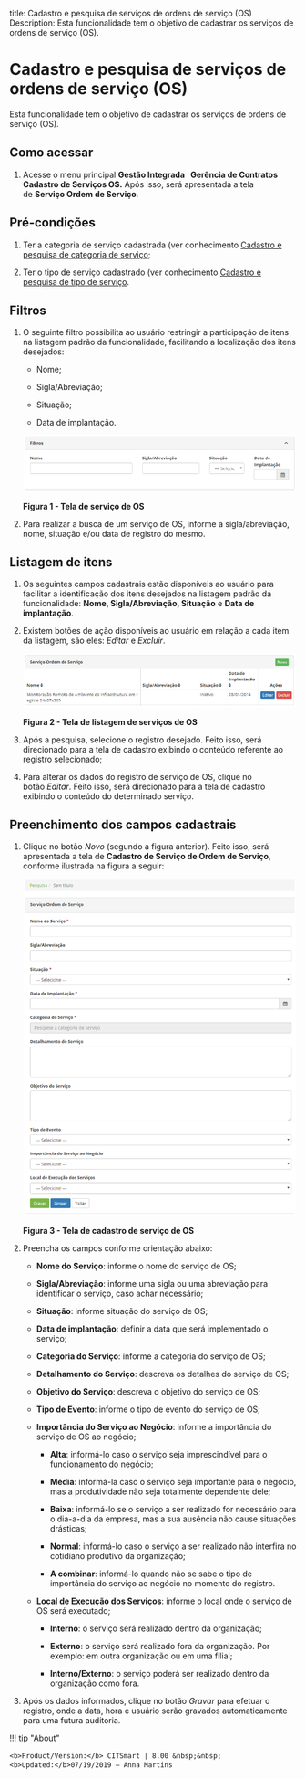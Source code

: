 title: Cadastro e pesquisa de serviços de ordens de serviço (OS)
Description: Esta funcionalidade tem o objetivo de cadastrar os serviços de
ordens de serviço (OS).

# Cadastro e pesquisa de serviços de ordens de serviço (OS)

Esta funcionalidade tem o objetivo de cadastrar os serviços de ordens de serviço
(OS).

Como acessar
----------

1.  Acesse o menu principal **Gestão Integrada   Gerência de Contratos 
    Cadastro de Serviços OS.** Após isso, será apresentada a tela de **Serviço
    Ordem de Serviço**.

Pré-condições
------------

1.  Ter a categoria de serviço cadastrada (ver conhecimento [Cadastro e pesquisa
    de categoria de
    serviço]();

2.  Ter o tipo de serviço cadastrado (ver conhecimento [Cadastro e pesquisa de
    tipo de
    serviço]().

Filtros
------

1.  O seguinte filtro possibilita ao usuário restringir a participação de itens
    na listagem padrão da funcionalidade, facilitando a localização dos itens
    desejados:

    -   Nome;

    -   Sigla/Abreviação;

    -   Situação;

    -   Data de implantação.

    ![Criar](images/service-1.png)

    **Figura 1 - Tela de serviço de OS**

1.  Para realizar a busca de um serviço de OS, informe a sigla/abreviação, nome,
    situação e/ou data de registro do mesmo.

Listagem de itens
----------------

1.  Os seguintes campos cadastrais estão disponíveis ao usuário para facilitar a
    identificação dos itens desejados na listagem padrão da
    funcionalidade: **Nome, Sigla/Abreviação, Situação** e **Data de
    implantação**.

2.  Existem botões de ação disponíveis ao usuário em relação a cada item da
    listagem, são eles: *Editar* e *Excluir*.

    ![Criar](images/service-2.png)
    
    **Figura 2 - Tela de listagem de serviços de OS**

1.  Após a pesquisa, selecione o registro desejado. Feito isso, será direcionado
    para a tela de cadastro exibindo o conteúdo referente ao registro
    selecionado;

2.  Para alterar os dados do registro de serviço de OS, clique no
    botão *Editar*. Feito isso, será direcionado para a tela de cadastro
    exibindo o conteúdo do determinado serviço.

Preenchimento dos campos cadastrais
----------------------------------

1.  Clique no botão *Novo* (segundo a figura anterior). Feito isso, será
    apresentada a tela de **Cadastro de Serviço de Ordem de Serviço**, conforme
    ilustrada na figura a seguir:

    ![Criar](images/service-3.png)
    
    **Figura 3 - Tela de cadastro de serviço de OS**

1.  Preencha os campos conforme orientação abaixo:

    -   **Nome do Serviço**: informe o nome do serviço de OS;

    -   **Sigla/Abreviação**: informe uma sigla ou uma abreviação para identificar o
    serviço, caso achar necessário;

    -   **Situação**: informe situação do serviço de OS;

    -   **Data de implantação**: definir a data que será implementado o serviço;

    -   **Categoria do Serviço**: informe a categoria do serviço de OS;

    -   **Detalhamento do Serviço**: descreva os detalhes do serviço de OS;

    -   **Objetivo do Serviço**: descreva o objetivo do serviço de OS;

    -   **Tipo de Evento**: informe o tipo de evento do serviço de OS;

    -   **Importância do Serviço ao Negócio**: informe a importância do serviço de
    OS ao negócio;

        -   **Alta**: informá-lo caso o serviço seja imprescindível para o
        funcionamento do negócio;

        -   **Média**: informá-la caso o serviço seja importante para o negócio, mas
        a produtividade não seja totalmente dependente dele;

        -   **Baixa**: informá-lo se o serviço a ser realizado for necessário para o
        dia-a-dia da empresa, mas a sua ausência não cause situações drásticas;

        -   **Normal**: informá-lo caso o serviço a ser realizado não interfira no
        cotidiano produtivo da organização;

        -   **A combinar**: informá-lo quando não se sabe o tipo de importância do
        serviço ao negócio no momento do registro.

    -   **Local de Execução dos Serviços**: informe o local onde o serviço de OS
    será executado;

        -   **Interno**: o serviço será realizado dentro da organização;

        -   **Externo**: o serviço será realizado fora da organização. Por exemplo:
        em outra organização ou em uma filial;

        -   **Interno/Externo**: o serviço poderá ser realizado dentro da
        organização como fora.

1.  Após os dados informados, clique no botão *Gravar* para efetuar o registro,
    onde a data, hora e usuário serão gravados automaticamente para uma futura
    auditoria.


!!! tip "About"

    <b>Product/Version:</b> CITSmart | 8.00 &nbsp;&nbsp;
    <b>Updated:</b>07/19/2019 – Anna Martins
